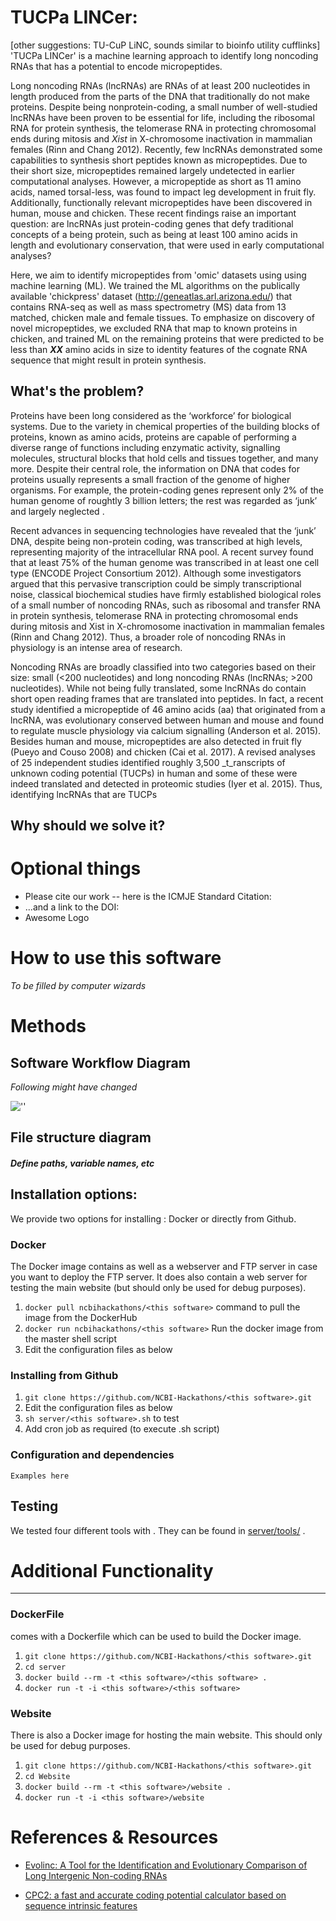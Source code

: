 # TUCPa LINCer: 

[other suggestions: TU-CuP LiNC, sounds similar to bioinfo utility cufflinks]
'TUCPa LINCer' is a machine learning approach to identify  long noncoding RNAs that has a potential to encode micropeptides. 

Long noncoding RNAs (lncRNAs) are RNAs of at least 200 nucleotides in length produced from the parts of the DNA that traditionally do not make proteins. Despite being nonprotein-coding, a small number of well-studied lncRNAs have been proven to be essential for life, including the ribosomal RNA for protein synthesis, the telomerase RNA in protecting chromosomal ends during mitosis and *Xist* in X-chromosome inactivation in mammalian females (Rinn and Chang 2012). Recently, few lncRNAs  demonstrated some capabilities to synthesis short peptides known as micropeptides. Due to their short size, micropeptides remained largely undetected in earlier computational analyses. However, a micropeptide as short as 11 amino acids, named torsal-less, was found to impact leg development in fruit fly. Additionally, functionally relevant micropeptides have been discovered in human, mouse and chicken. These recent findings raise an important question: are lncRNAs just protein-coding genes that defy traditional concepts of a being protein, such as being at least 100 amino acids in length and evolutionary conservation, that were used in early computational analyses? 

Here, we aim to identify micropeptides from 'omic' datasets using using machine learning (ML). We trained the ML algorithms on the publically available 'chickpress' dataset (http://geneatlas.arl.arizona.edu/) that contains RNA-seq as well as mass spectrometry (MS) data from 13 matched, chicken male and female tissues. To emphasize on discovery of novel micropeptides, we excluded RNA that map to known proteins in chicken, and trained ML on the remaining proteins that were predicted to be less than _**XX**_ amino acids in size to identity features of the cognate RNA sequence that might result in protein synthesis. 

## What's the problem?
Proteins have been long considered as the ‘workforce’ for biological systems. Due to the variety in chemical properties of the building blocks of proteins, known as amino acids, proteins are capable of performing a diverse range of functions including enzymatic activity, signalling molecules, structural blocks that hold cells and tissues together, and many more. Despite their central role, the information on DNA that codes for proteins usually represents a small fraction of the genome of higher organisms. For example, the protein-coding genes represent only 2% of the human genome of roughtly 3 billion letters; the rest was regarded as ‘junk’ and largely neglected . 

Recent advances in sequencing technologies have revealed that the ‘junk’ DNA, despite being non-protein coding, was transcribed at high levels, representing majority of the intracellular RNA pool. A recent survey found that at least 75% of the human genome was transcribed in at least one cell type (ENCODE Project Consortium 2012). Although some investigators argued that this pervasive transcription could be simply transcriptional noise, classical biochemical studies have firmly established biological roles of a small number of noncoding RNAs, such as ribosomal and transfer RNA in protein synthesis, telomerase RNA in protecting chromosomal ends during mitosis and Xist in X-chromosome inactivation in mammalian females (Rinn and Chang 2012). Thus, a broader role of noncoding RNAs in physiology is an intense area of research. 

Noncoding RNAs are broadly classified into two categories based on their size: small (<200 nucleotides) and long noncoding RNAs (lncRNAs; >200 nucleotides). While not being fully translated, some lncRNAs do contain short open reading frames that are translated into peptides. In fact, a recent study identified a micropeptide of 46 amino acids (aa) that originated from a lncRNA, was evolutionary conserved between human and mouse and found to regulate muscle physiology via calcium signalling (Anderson et al. 2015). Besides human and mouse, micropeptides are also detected in fruit fly (Pueyo and Couso 2008) and chicken (Cai et al. 2017). A revised analyses of 25 independent studies identified  roughly 3,500 _t_ranscripts of unknown coding potential (TUCPs) in human and some of these were indeed translated and detected in proteomic studies (Iyer et al. 2015). Thus, identifying lncRNAs that are TUCPs 

## Why should we solve it?



# Optional things
- Please cite our work -- here is the ICMJE Standard Citation:
- ...and a link to the DOI:
- Awesome Logo

# How to use this software
_*To be filled by computer wizards*_

# Methods
## Software Workflow Diagram
_*Following might have changed*_

![''](https://github.com/NCBI-Hackathons/ncRNA_ML_Features/blob/master/flowchart/jay_flow1.png)


## File structure diagram
#### _Define paths, variable names, etc_

## Installation options:

We provide two options for installing <this software>: Docker or directly from Github.

### Docker

The Docker image contains <this software> as well as a webserver and FTP server in case you want to deploy the FTP server. It does also contain a web server for testing the <this software> main website (but should only be used for debug purposes).

1. `docker pull ncbihackathons/<this software>` command to pull the image from the DockerHub
2. `docker run ncbihackathons/<this software>` Run the docker image from the master shell script
3. Edit the configuration files as below

### Installing <this software> from Github

1. `git clone https://github.com/NCBI-Hackathons/<this software>.git`
2. Edit the configuration files as below
3. `sh server/<this software>.sh` to test
4. Add cron job as required (to execute <this software>.sh script)

### Configuration and dependencies

```Examples here```

## Testing

We tested four different tools with <this software>. They can be found in [server/tools/](server/tools/) .

# Additional Functionality

---------




### DockerFile

<this software> comes with a Dockerfile which can be used to build the Docker image.

  1. `git clone https://github.com/NCBI-Hackathons/<this software>.git`
  2. `cd server`
  3. `docker build --rm -t <this software>/<this software> .`
  4. `docker run -t -i <this software>/<this software>`

### Website

There is also a Docker image for hosting the main website. This should only be used for debug purposes.

  1. `git clone https://github.com/NCBI-Hackathons/<this software>.git`
  2. `cd Website`
  3. `docker build --rm -t <this software>/website .`
  4. `docker run -t -i <this software>/website`

# References & Resources

- [Evolinc: A Tool for the Identification and Evolutionary Comparison of Long Intergenic Non-coding RNAs](https://www.frontiersin.org/articles/10.3389/fgene.2017.00052/full)

- [CPC2: a fast and accurate coding potential calculator based on sequence intrinsic features](https://academic.oup.com/nar/article/45/W1/W12/3831091)

